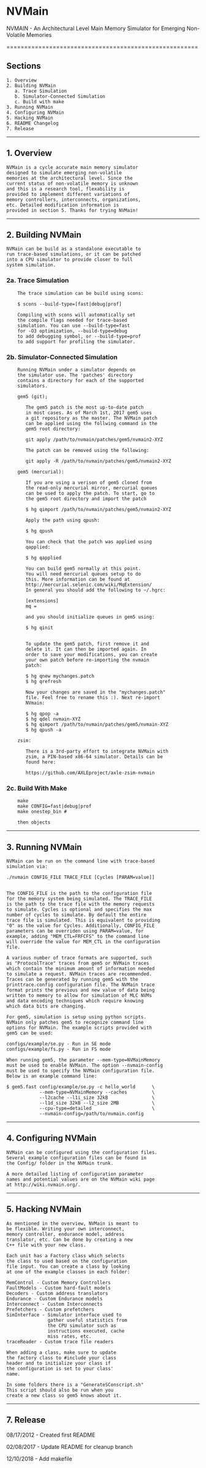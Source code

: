 # NVMain
NVMAIN - An Architectural Level Main Memory Simulator for Emerging Non-Volatile Memories

======================================================

## Sections

    1. Overview
    2. Building NVMain
       a. Trace Simulation
       b. Simulator-Connected Simulation
       c. Build with make 
    3. Running NVMain
    4. Configuring NVMain
    5. Hacking NVMain
    6. README Changelog
    7. Release

------------------------------------------------------  

## 1. Overview

    NVMain is a cycle accurate main memory simulator
    designed to simulate emerging non-volatile
    memories at the architectural level. Since the 
    current status of non-volatile memory is unknown
    and this is a research tool, flexability is 
    provided to implement different variations of
    memory controllers, interconnects, organizations,
    etc. Detailed modification information is
    provided in section 5. Thanks for trying NVMain!


------------------------------------------------------

## 2. Building NVMain

    NVMain can be build as a standalone executable to
    run trace-based simulations, or it can be patched
    into a CPU simulator to provide closer to full
    system simulation. 

### 2a. Trace Simulation

        The trace simulation can be build using scons:

        $ scons --build-type=[fast|debug|prof]

        Compiling with scons will automatically set 
        the compile flags needed for trace-based
        simulation. You can use --build-type=fast
        for -O3 optimization, --build-type=debug
        to add debugging symbol, or --build-type=prof
        to add support for profiling the simulator.

### 2b. Simulator-Connected Simulation

        Running NVMain under a simulator depends on
        the simulator use. The 'patches' directory
        contains a directory for each of the supported
        simulators.

        gem5 (git);

           The gem5 patch is the most up-to-date patch
           in most cases. As of March 1st, 2017 gem5 uses
           a git repository as the master. The NVMain patch
           can be applied using the follwing command in the
           gem5 root directory:

           git apply /path/to/nvmain/patches/gem5/nvmain2-XYZ

           The patch can be removed using the following:

           git apply -R /path/to/nvmain/patches/gem5/nvmain2-XYZ

        gem5 (mercurial):

           If you are using a verison of gem5 cloned from
           the read-only mercurial mirror, mercurial queues
           can be used to apply the patch. To start, go to
           the gem5 root directory and import the patch

           $ hg qimport /path/to/nvmain/patches/gem5/nvmain2-XYZ

           Apply the path using qpush:

           $ hg qpush

           You can check that the patch was applied using
           qapplied:

           $ hg qapplied

           You can build gem5 normally at this point.
           You will need mercurial queues setup to do
           this. More information can be found at 
           http://mercurial.selenic.com/wiki/MqExtension/
           In general you should add the following to ~/.hgrc:

           [extensions]
           mq =

           and you should initialize queues in gem5 using:

           $ hg qinit


           To update the gem5 patch, first remove it and 
           delete it. It can then be imported again. In
           order to save your modifications, you can create
           your own patch before re-importing the nvmain 
           patch:

           $ hg qnew mychanges.patch
           $ hg qrefresh
              
           Now your changes are saved in the "mychanges.patch"
           file. Feel free to rename this :). Next re-import
           NVmain:

           $ hg qpop -a
           $ hg qdel nvmain-XYZ
           $ hg qimport /path/to/nvmain/patches/gem5/nvmain-XYZ
           $ hg qpush -a

        zsim:

           There is a 3rd-party effort to integrate NVMain with
           zsim, a PIN-based x86-64 simulator. Details can be
           found here:

           https://github.com/AXLEproject/axle-zsim-nvmain

### 2c. Build With Make 
        make
        make CONFIG=fast|debug|prof
        make onestep_bin #
        
        then objects 


------------------------------------------------------

## 3. Running NVMain


    NVMain can be run on the command line with trace-based
    simulation via:

    ./nvmain CONFIG_FILE TRACE_FILE [Cycles [PARAM=value]]


    The CONFIG_FILE is the path to the configuration file
    for the memory system being simulated. The TRACE_FILE
    is the path to the trace file with the memory requests
    to simulate. Cycles is optional and specifies the max
    number of cycles to simulate. By default the entire
    trace file is simulated. This is equivalent to providing
    "0" as the value for Cycles. Additionally, CONFIG_FILE
    parameters can be overriden using PARAM=value, for
    example, adding "MEM_CTL=FRFCFS" to the command line
    will override the value for MEM_CTL in the configuration
    file.

    A various number of trace formats are supported, such
    as "ProtocolTrace" traces from gem5 or NVMain traces
    which contain the minimum amount of information needed
    to simulate a request. NVMain traces are recommended.
    Traces can be generated by running gem5 with the
    printtrace.config configuration file. The NVMain trace
    format prints the previous and new value of data being
    written to memory to allow for simulation of MLC NVMs
    and data encoding techniques which require knowing
    which data bits are changing.

    For gem5, simulation is setup using python scripts.
    NVMain only patches gem5 to recognize command line
    options for NVMain. The example scripts provided with
    gem5 can be used:

    configs/example/se.py - Run in SE mode
    configs/example/fs.py - Run in FS mode

    When running gem5, the parameter --mem-type=NVMainMemory
    must be used to enable NVMain. The option --nvmain-config
    must be used to specify the NVMain configuration file.
    Below is an example command line:

    $ gem5.fast config/example/se.py -c hello_world      \
                --mem-type=NVMainMemory --caches         \
                --l2cache --l1i_size 32kB                \
                --l1d_size 32kB --l2_size 2MB            \
                --cpu-type=detailed                      \
                --nvmain-config=/path/to/nvmain.config


------------------------------------------------------

## 4. Configuring NVMain


    NVMain can be configured using the configuration files.
    Several example configuration files can be found in
    the Config/ folder in the NVMain trunk. 

    A more detailed listing of configuration parameter 
    names and potential values are on the NVMain wiki page
    at http://wiki.nvmain.org/.


------------------------------------------------------

## 5. Hacking NVMain


    As mentioned in the overview, NVMain is meant to 
    be flexible. Writing your own interconnect, 
    memory controller, endurance model, address 
    translator, etc. Can be done by creating a new 
    C++ file with your new class.

    Each unit has a Factory class which selects 
    the class to used based on the configuration
    file input. You can create a class by looking
    at one of the example classes in each folder:

    MemControl - Custom Memory Controllers
    FaultModels - Custom hard-fault models
    Decoders - Custom address translators
    Endurance - Custom Endurance models
    Interconnect - Custom Interconnects
    Prefetchers - Custom prefetchers
    SimInterface - Simulator interface used to
                   gather useful statistics from
                   the CPU simulator such as
                   instructions executed, cache
                   miss rates, etc.
    traceReader - Custom trace file readers

    When adding a class, make sure to update
    the factory class to #include your class
    header and to initialize your class if 
    the configuration is set to your class'
    name.

    In some folders there is a "GenerateSConscript.sh"
    This script should also be run when you
    create a new class so gem5 knows about it.


------------------------------------------------------

## 7. Release
08/17/2012 - Created first README

02/08/2017 - Update README for cleanup branch

12/10/2018 - Add makefile